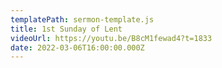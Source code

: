 ```yaml
---
templatePath: sermon-template.js
title: 1st Sunday of Lent
videoUrl: https://youtu.be/B8cM1fewad4?t=1833
date: 2022-03-06T16:00:00.000Z
---
```

